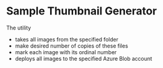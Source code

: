 # Sample Thumbnail Generator

The utility
* takes all images from the specified folder
* make desired number of copies of these files
* mark each image with its ordinal number
* deploys all images to the specified Azure Blob account